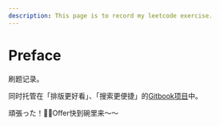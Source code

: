 ```yaml
---
description: This page is to record my leetcode exercise.
---
```


# Preface

刷题记录。

同时托管在「排版更好看」、「搜索更便捷」的[Gitbook项目](https://zqt0.gitbook.io/leetcode/)中。

頑張った！💪🏻Offer快到碗里来～～

